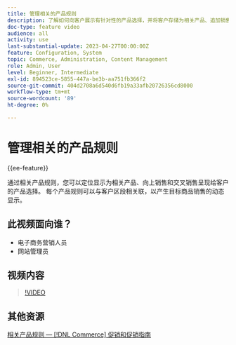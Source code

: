 ```yaml
---
title: 管理相关的产品规则
description: 了解如何向客户展示有针对性的产品选择，并将客户存储为相关产品、追加销售和交叉销售。
doc-type: feature video
audience: all
activity: use
last-substantial-update: 2023-04-27T00:00:00Z
feature: Configuration, System
topic: Commerce, Administration, Content Management
role: Admin, User
level: Beginner, Intermediate
exl-id: 894523ce-5855-447a-be3b-aa751fb366f2
source-git-commit: 404d2708a6d540d6fb19a33afb20726356cd8000
workflow-type: tm+mt
source-wordcount: '89'
ht-degree: 0%

---
```


# 管理相关的产品规则

{{ee-feature}}

通过相关产品规则，您可以定位显示为相关产品、向上销售和交叉销售呈现给客户的产品选择。 每个产品规则可以与客户区段相关联，以产生目标商品销售的动态显示。

## 此视频面向谁？

- 电子商务营销人员
- 网站管理员

## 视频内容

>[!VIDEO](https://video.tv.adobe.com/v/3411060?quality=12&learn=on&captions=chi_hans)

## 其他资源

[相关产品规则 —  [!DNL Commerce] 促销和促销指南](https://experienceleague.adobe.com/docs/commerce-admin/marketing/promotions/product-relationships/product-related-rules.html?lang=zh-Hans)
